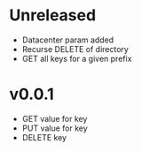 # Unreleased

* Datacenter param added
* Recurse DELETE of directory
* GET all keys for a given prefix

# v0.0.1

* GET value for key
* PUT value for key
* DELETE key
